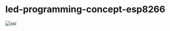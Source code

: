 # led-programming-concept-esp8266
![ssi](https://user-images.githubusercontent.com/36271208/134784960-b65c889d-8b2a-4574-b980-21008133d9de.PNG)
